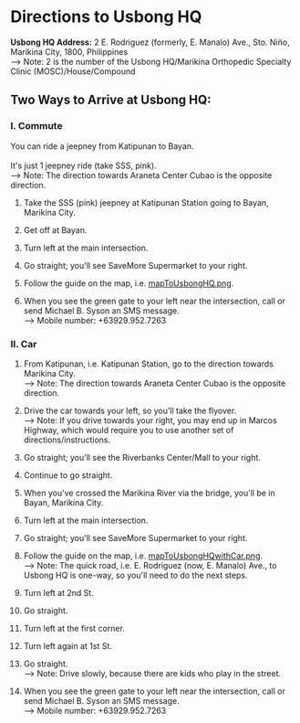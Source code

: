 # Directions to Usbong HQ

<b>Usbong HQ Address:</b> 2 E. Rodriguez (formerly, E. Manalo) Ave., Sto. Niño, Marikina City, 1800, Philippines<br>
--> Note: 2 is the number of the Usbong HQ/Marikina Orthopedic Specialty Clinic (MOSC)/House/Compound
<br>
## Two Ways to Arrive at Usbong HQ:
### I. Commute
You can ride a jeepney from Katipunan to Bayan.<br><br>
It's just 1 jeepney ride (take SSS, pink).<br>
--> Note: The direction towards Araneta Center Cubao is the opposite direction.<br>

1) Take the SSS (pink) jeepney at Katipunan Station going to Bayan, Marikina City.

2) Get off at Bayan.

3) Turn left at the main intersection.

4) Go straight; you'll see SaveMore Supermarket to your right.

5) Follow the guide on the map, i.e. [mapToUsbongHQ.png](https://github.com/usbong/documentation/blob/master/Usbong/HQ/maps%20and%20directions/mapToUsbongHQ.png).

6) When you see the green gate to your left near the intersection, call or send Michael B. Syson an SMS message.<br>
--> Mobile number: +63929.952.7263

### II. Car
1) From Katipunan, i.e. Katipunan Station, go to the direction towards Marikina City.<br>
--> Note: The direction towards Araneta Center Cubao is the opposite direction.

2) Drive the car towards your left, so you'll take the flyover.<br>
--> Note: If you drive towards your right, you may end up in Marcos Highway, which would require you to use another set of directions/instructions.

3) Go straight; you'll see the Riverbanks Center/Mall to your right.

4) Continue to go straight.

5) When you've crossed the Marikina River via the bridge, you'll be in Bayan, Marikina City.

6) Turn left at the main intersection.

7) Go straight; you'll see SaveMore Supermarket to your right.

8) Follow the guide on the map, i.e. [mapToUsbongHQwithCar.png](https://github.com/usbong/documentation/blob/master/Usbong/HQ/maps%20and%20directions/mapToUsbongHQwithCar.png).<br>
--> Note: The quick road, i.e. E. Rodriguez (now, E. Manalo) Ave., to Usbong HQ is one-way, so you'll need to do the next steps.

9) Turn left at 2nd St.

10) Go straight.

11) Turn left at the first corner.

12) Turn left again at 1st St.

13) Go straight.<br>
--> Note: Drive slowly, because there are kids who play in the street.<br>

14) When you see the green gate to your left near the intersection, call or send Michael B. Syson an SMS message.<br>
--> Mobile number: +63929.952.7263
